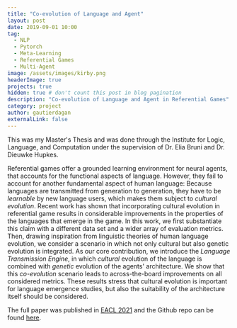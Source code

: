```yaml
---
title: "Co-evolution of Language and Agent"
layout: post
date: 2019-09-01 10:00
tag:
  - NLP
  - Pytorch
  - Meta-Learning
  - Referential Games
  - Multi-Agent
image: /assets/images/kirby.png
headerImage: true
projects: true
hidden: true # don't count this post in blog pagination
description: "Co-evolution of Language and Agent in Referential Games"
category: project
author: gautierdagan
externalLink: false
---
```


This was my Master's Thesis and was done through the Institute for Logic, Language, and Computation under the supervision of Dr. Elia Bruni and Dr. Dieuwke Hupkes.

Referential games offer a grounded learning environment for neural agents, that accounts for the functional aspects of language.
However, they fail to account for another fundamental aspect of human language: Because languages are transmitted from generation to generation, they have to be *learnable* by new language users, which makes them subject to *cultural evolution*. Recent work has shown that incorporating cultural evolution in referential game results in considerable improvements in the properties of the languages that emerge in the game. In this work, we first substantiate this claim with a different data set and a wider array of evaluation metrics. Then, drawing inspiration from linguistic theories of human language evolution, we consider a scenario in which not only cultural but also genetic evolution is integrated. As our core contribution, we introduce the *Language Transmission Engine*, in which *cultural* evolution of the language is combined with *genetic* evolution of the agents' architecture. We show that this *co-evolution* scenario leads to across-the-board improvements on all considered metrics. These results stress that cultural evolution is important for language emergence studies, but also the suitability of the architecture itself should be considered.

The full paper was published in [EACL 2021](https://aclanthology.org/2021.eacl-main.260/) and the Github repo can be found [here](https://github.com/gautierdag/cultural-evolution-engine).
